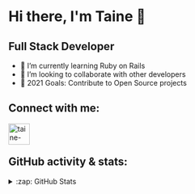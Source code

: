 # Hi there, I'm Taine 👋


## Full Stack Developer

- 🌱 I’m currently learning Ruby on Rails
- 👯 I’m looking to collaborate with other developers
- 🥅 2021 Goals: Contribute to Open Source projects


## Connect with me:

[<img align="left" alt="taine-rasmussen | LinkedIn" width="42px" src="https://cdn.jsdelivr.net/npm/simple-icons@v3/icons/linkedin.svg" />][linkedin]

<br />
<br />

## GitHub activity & stats:



<details>
  <summary>:zap: GitHub Stats</summary>

  <img align="left" alt="Taine's GitHub Stats" src='https://github-readme-stats.vercel.app/api?username=taine-rasmussen&show_icons=true&hide=stars&count_private=true'/>

</details>




[linkedin]: https://www.linkedin.com/in/taine-rasmussen-a66a86184/
